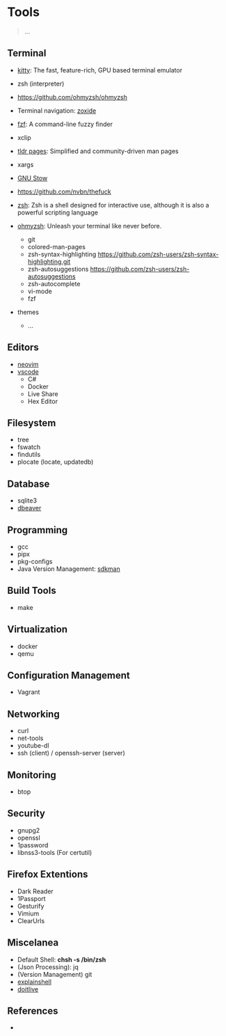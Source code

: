 # Tools

> ...

## Terminal

- [kitty](https://sw.kovidgoyal.net/kitty/): The fast, feature-rich, GPU based terminal emulator
- zsh (interpreter)
- https://github.com/ohmyzsh/ohmyzsh
- Terminal navigation: [zoxide](https://github.com/ajeetdsouza/zoxide)
- [fzf](https://github.com/junegunn/fzf): A command-line fuzzy finder
- xclip
- [tldr pages](https://tldr.sh/): Simplified and community-driven man pages
- xargs
- [GNU Stow](https://www.gnu.org/software/stow/manual/stow.html)

- https://github.com/nvbn/thefuck

- [zsh](https://www.zsh.org/): Zsh is a shell designed for interactive use, although it is also a powerful scripting language
- [ohmyzsh](https://ohmyz.sh/): Unleash your terminal like  never before.
  - git
  - colored-man-pages
  - zsh-syntax-highlighting https://github.com/zsh-users/zsh-syntax-highlighting.git
  - zsh-autosuggestions https://github.com/zsh-users/zsh-autosuggestions
  - zsh-autocomplete
  - vi-mode
  - fzf
  
- themes
  - ...

## Editors

- [neovim](https://neovim.io/)
- [vscode](https://code.visualstudio.com/docs/?dv=linux64_deb)
  - C#
  - Docker
  - Live Share
  - Hex Editor

## Filesystem

- tree
- fswatch
- findutils
- plocate (locate, updatedb)

## Database

- sqlite3
- [dbeaver](https://dbeaver.io/download/)

## Programming

- gcc
- pipx
- pkg-configs
- Java Version Management: [sdkman](https://sdkman.io/install)

## Build Tools

- make

## Virtualization

- docker
- qemu

## Configuration Management

- Vagrant

## Networking

- curl
- net-tools
- youtube-dl
- ssh (client) / openssh-server (server)

## Monitoring

- btop

## Security

- gnupg2
- openssl
- 1password
- libnss3-tools (For certutil)

## Firefox Extentions

- Dark Reader
- 1Passport
- Gesturify
- Vimium
- ClearUrls

## Miscelanea

- Default Shell: **chsh -s /bin/zsh**
- (Json Processing): jq
- (Version Management) git
- [explainshell](https://explainshell.com/)
- [doitlive](https://doitlive.readthedocs.io/en/stable/)

## References

- []()
